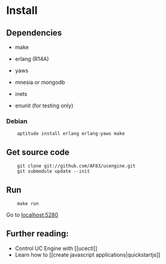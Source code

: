 # Install

## Dependencies

* make
* erlang (R14A)
* yaws
* mnesia or mongodb
* inets

* enunit (for testing only)

### Debian

        aptitude install erlang erlang-yaws make

## Get source code

        git clone git://github.com/AF83/ucengine.git
        git submodule update --init

## Run

        make run

Go to [localhost:5280](http://localhost:5280/)

## Further reading:

* Control UC Engine with [[ucectl]]
* Learn how to [[create javascript applications|quickstartjs]]
